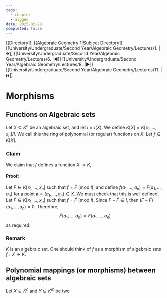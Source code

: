 ```yaml
---
tags:
  - chapter
  - alggeo
date: 2025-02-28
completed: false
---
```

[[Directory]], [[Algebraic Geometry 1|Subject Directory]]
[[University/Undergraduate/Second Year/Algebraic Geometry/Lectures/1. |🞀🞀]] [[University/Undergraduate/Second Year/Algebraic Geometry/Lectures/6. |◀]] [[University/Undergraduate/Second Year/Algebraic Geometry/Lectures/8. |▶]] [[University/Undergraduate/Second Year/Algebraic Geometry/Lectures/11. |🞂🞂]]
# Morphisms
## Functions on Algebraic sets
Let ${} X \subseteq  K^{n} {}$ be an algebraic set, and let ${} I=I(X) {}$. We define ${} K[X]=K[x_{1},\,\dots,\,x_{n}] / I {}$. We call this the ring of polynomial (or regular) functions on $X$. Let ${} f \in K[X] {}$. 
### Claim
We claim that ${} f {}$ defines a function ${} X \to{}K {}$,
#### Proof:
Let ${} F \in K[x_{1},\,\dots,\,x_{n}] {}$ such that ${} f=F \:(\mathrm{mod}\  I)  {}$, and define ${} f(a_{1},\,\dots,\,a_{n})=F(a_{1},\,\dots,\,a_{n}) {}$ for a point ${} \mathbf{a} = (a_{1},\,\dots,\,a_{n}) \in X {}$. We must check that this is well defined.  Let ${} \tilde{F} \in K[x_{1},\,\dots,\,x_{n}] {}$ such that ${} f=\tilde{F} \:(\mathrm{mod}\  I)  {}$. Since ${} F-\tilde{F} \in I {}$, then ${} (F-\tilde{F})(a_{1},\,\dots,\,a_{n})=0 {}$. Therefore, 
$$
\tilde{F}(a_{1},\,\dots,\,a_{n})=F(a_{1},\,\dots,\,a_{n})
$$
as required. 
### Remark
$K$ is an algebraic set. One should think of $f {}$ as a morphism of algebraic sets ${} f:X \to{}K {}$. 
## Polynomial mappings (or morphisms) between algebraic sets
Let ${} X \subseteq K^{n} {}$ and ${} Y \subseteq K^{m} {}$ be two